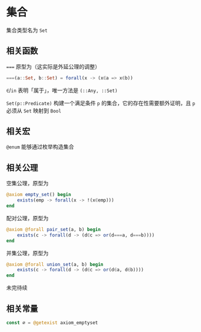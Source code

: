 # 集合
集合类型名为 `Set`

## 相关函数
`===` 原型为（这实际是外延公理的调整）
```jl
===(a::Set, b::Set) = forall(x -> (x∈a => x∈b))
```

`∈`/`in` 表明「属于」，唯一方法是 `(::Any, ::Set)`

`Set(p::Predicate)` 构建一个满足条件 `p` 的集合，它的存在性需要额外证明，且 `p` 必须从 `Set` 映射到 `Bool`

## 相关宏
`@enum` 能够通过枚举构造集合

## 相关公理
空集公理，原型为
```jl
@axiom empty_set() begin
	exists(emp -> forall(x -> !(x∈emp)))
end
```

配对公理，原型为
```jl
@axiom @forall pair_set(a, b) begin
	exists(c -> forall(d -> (d∈c => or(d===a, d===b))))
end
```

并集公理，原型为
```jl
@axiom @forall union_set(a, b) begin
	exists(c -> forall(d -> (d∈c => or(d∈a, d∈b))))
end
```

未完待续

## 相关常量
```jl
const ∅ = @getexist axiom_emptyset
```
